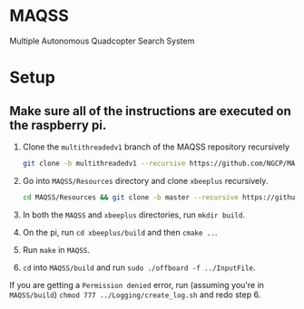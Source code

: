 # MAQSS

Multiple Autonomous Quadcopter Search System

# Setup

## Make sure all of the instructions are executed on the raspberry pi.

1. Clone the `multithreadedv1` branch of the MAQSS repository recursively 
   ```bash
   git clone -b multithreadedv1 --recursive https://github.com/NGCP/MAQSS.git)
   ```

2. Go into `MAQSS/Resources` directory and clone `xbeeplus` recursively.
   ```bash
   cd MAQSS/Resources && git clone -b master --recursive https://github.com/NGCP/xbeeplus.git
   ```

3. In both the `MAQSS` and `xbeeplus` directories, run `mkdir build`.
4. On the pi, run `cd xbeeplus/build` and then `cmake ..`.
5. Run `make` in `MAQSS`.
6. `cd` into `MAQSS/build` and run `sudo ./offboard -f ../InputFile`.

If you are getting a `Permission denied` error, run (assuming you're in
`MAQSS/build`) `chmod 777 ../Logging/create_log.sh` and redo step 6. 

